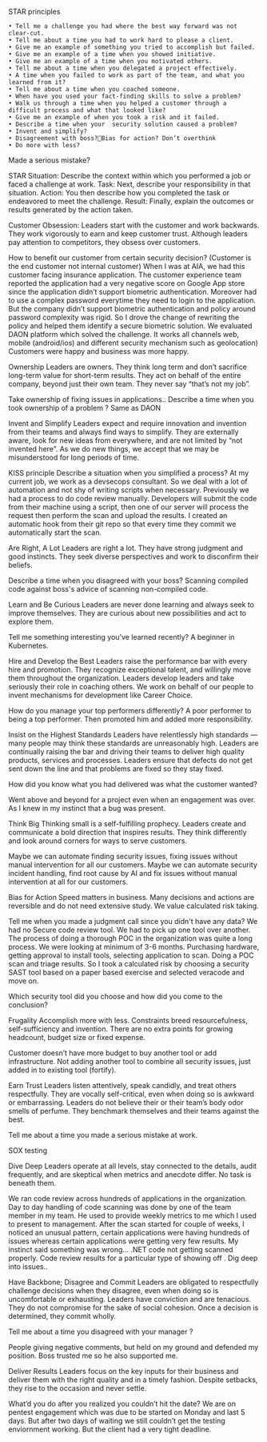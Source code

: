 STAR principles

	• Tell me a challenge you had where the best way forward was not clear-cut.
	• Tell me about a time you had to work hard to please a client.
	• Give me an example of something you tried to accomplish but failed.
	• Give me an example of a time when you showed initiative.
	• Give me an example of a time when you motivated others.
	• Tell me about a time when you delegated a project effectively.
	• A time when you failed to work as part of the team, and what you learned from it?
	• Tell me about a time when you coached someone.
	• When have you used your fact-finding skills to solve a problem?
	• Walk us through a time when you helped a customer through a difficult process and what that looked like?
	• Give me an example of when you took a risk and it failed.
	• Describe a time when your  security solution caused a problem?
	• Invent and simplify?
	• Disagreement with boss?Bias for action? Don’t overthink
	• Do more with less?
Made a serious mistake?


STAR
Situation: Describe the context within which you performed a job or faced a challenge at work.
Task: Next, describe your responsibility in that situation. 
Action: You then describe how you completed the task or endeavored to meet the challenge.
Result: Finally, explain the outcomes or results generated by the action taken.

Customer Obsession:
Leaders start with the customer and work backwards. They work vigorously to earn and keep customer trust. Although leaders pay attention to competitors, they obsess over customers.

How to benefit our customer from certain security decision? (Customer is the end customer not internal customer)
When I was at AIA, we had this customer facing insurance application. The customer experience team reported the application had a very negative score on Google App store since the application didn’t support biometric authentication. Moreover had to use a complex password everytime they need to login to the application. But the company didn’t support biometric authentication and policy around password complexity was rigid. So I drove the change of rewriting the policy and helped them identify a secure biometric solution.  We evaluated DAON platform which solved the challenge.  It works all channels web, mobile (android/ios) and different security mechanism such as geolocation) Customers were happy and business was more happy.  

Ownership
Leaders are owners. They think long term and don’t sacrifice long-term value for short-term results. They act on behalf of the entire company, beyond just their own team. They never say “that’s not my job”.

Take ownership of fixing issues in applications..
Describe a time when you took ownership of a problem ? 
Same as DAON 


Invent and Simplify
Leaders expect and require innovation and invention from their teams and always find ways to simplify. They are externally aware, look for new ideas from everywhere, and are not limited by “not invented here”. As we do new things, we accept that we may be misunderstood for long periods of time.

KISS principle
Describe a situation when you simplified a process? 
At my current job, we work as a devsecops consultant. So we deal with a lot of automation and not shy of writing scripts when necessary. Previously we had a process to do code review manually. Developers will submit the code from their machine using a script, then one of our server will process the request then perform the scan and upload the results. I created an automatic hook from their git repo so that every time they commit we automatically start the scan. 

Are Right, A Lot
Leaders are right a lot. They have strong judgment and good instincts. They seek diverse perspectives and work to disconfirm their beliefs.

Describe a time when you disagreed with your boss? 
Scanning compiled code against boss's advice of scanning non-compiled code. 



Learn and Be Curious
Leaders are never done learning and always seek to improve themselves. They are curious about new possibilities and act to explore them.

Tell me something interesting you’ve learned recently?
A beginner in Kubernetes. 

Hire and Develop the Best
Leaders raise the performance bar with every hire and promotion. They recognize exceptional talent, and willingly move them throughout the organization. Leaders develop leaders and take seriously their role in coaching others. We work on behalf of our people to invent mechanisms for development like Career Choice.

How do you manage your top performers differently?
A poor performer to being a top performer. Then promoted him and added more responsibility. 

Insist on the Highest Standards
Leaders have relentlessly high standards — many people may think these standards are unreasonably high. Leaders are continually raising the bar and driving their teams to deliver high quality products, services and processes. Leaders ensure that defects do not get sent down the line and that problems are fixed so they stay fixed.

How did you know what you had delivered was what the customer wanted?

Went above and beyond for a project even when an engagement was over. As I knew in my instinct that a bug was present. 


Think Big
Thinking small is a self-fulfilling prophecy. Leaders create and communicate a bold direction that inspires results. They think differently and look around corners for ways to serve customers.

Maybe we can automate finding security issues, fixing issues without manual intervention for all our customers. 
Maybe we can automate security incident handling, find root cause by AI and  fix issues without manual intervention at all for our customers. 

Bias for Action
Speed matters in business. Many decisions and actions are reversible and do not need extensive study. We value calculated risk taking.

Tell me when you made a judgment call since you didn't have any data?
We had no Secure code review tool. We had to pick up one tool over another. The process of doing a thorough POC in the organization was quite a long process. We were looking at minimum of 3-6 months. Purchasing hardware, getting approval to install tools, selecting application to scan. Doing a POC scan and triage results. So I took a calculated risk by choosing a security SAST tool based on a paper based exercise and selected veracode and move on. 

Which security tool did you choose and how did you come to the conclusion? 

Frugality
Accomplish more with less. Constraints breed resourcefulness, self-sufficiency and invention. There are no extra points for growing headcount, budget size or fixed expense.

Customer doesn’t have more budget to buy another tool or add infrastructure. 
Not adding another tool to combine all security issues, just added in to existing tool (fortify). 

Earn Trust
Leaders listen attentively, speak candidly, and treat others respectfully. They are vocally self-critical, even when doing so is awkward or embarrassing. Leaders do not believe their or their team’s body odor smells of perfume. They benchmark themselves and their teams against the best.

Tell me about a time you made a serious mistake at work.

SOX testing 

Dive Deep
Leaders operate at all levels, stay connected to the details, audit frequently, and are skeptical when metrics and anecdote differ. No task is beneath them.

We ran code review across hundreds of applications in the organization. Day to day handling of code scanning was done by one of the team member in my team. He used to provide weekly metrics to me which I used to present to management. After the scan started for couple of weeks, I noticed an unusual pattern, certain applications were having hundreds of issues whereas certain applications were getting very few results. My instinct said something was wrong…
.NET code not getting scanned properly. 
Code review results for a particular type of showing off . Dig deep into issues.. 


Have Backbone; Disagree and Commit
Leaders are obligated to respectfully challenge decisions when they disagree, even when doing so is uncomfortable or exhausting. Leaders have conviction and are tenacious. They do not compromise for the sake of social cohesion. Once a decision is determined, they commit wholly.

Tell me about a time you disagreed with your manager ?

People giving negative comments, but held on my ground and defended my position. Boss trusted me so he also supported me. 


Deliver Results
Leaders focus on the key inputs for their business and deliver them with the right quality and in a timely fashion. Despite setbacks, they rise to the occasion and never settle.

What’d you do after you realized you couldn’t hit the date?
We are on pentest engagement which was due to be started on Monday and last 5 days. But after two days of waiting we still couldn’t get the testing enviornment working. But the client had a very tight deadline. 
